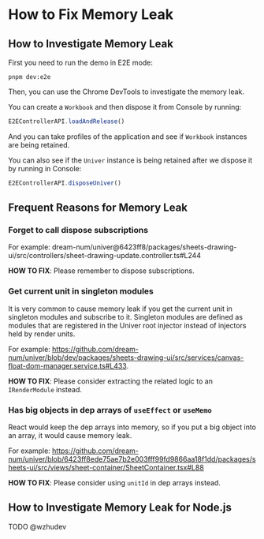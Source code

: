 # How to Fix Memory Leak

## How to Investigate Memory Leak

First you need to run the demo in E2E mode:

```shell
pnpm dev:e2e
```

Then, you can use the Chrome DevTools to investigate the memory leak.

You can create a `Workbook` and then dispose it from Console by running:

```javascript
E2EControllerAPI.loadAndRelease()
```

And you can take profiles of the application and see if `Workbook` instances are being retained.

You can also see if the `Univer` instance is being retained after we dispose it by running in Console:

```javascript
E2EControllerAPI.disposeUniver()
```

## Frequent Reasons for Memory Leak

### Forget to call dispose subscriptions

For example: dream-num/univer@6423ff8/packages/sheets-drawing-ui/src/controllers/sheet-drawing-update.controller.ts#L244

**HOW TO FIX**: Please remember to dispose subscriptions.

### Get current unit in singleton modules

It is very common to cause memory leak if you get the current unit in singleton modules and subscribe to it. Singleton modules are defined as modules that are registered in the Univer root injector instead of injectors held by render units.

For example: https://github.com/dream-num/univer/blob/dev/packages/sheets-drawing-ui/src/services/canvas-float-dom-manager.service.ts#L433.

**HOW TO FIX**: Please consider extracting the related logic to an `IRenderModule` instead.

### Has big objects in dep arrays of `useEffect` or `useMemo`

React would keep the dep arrays into memory, so if you put a big object into an array, it would cause memory leak.

For example: https://github.com/dream-num/univer/blob/6423ff8ede75ae7b2e003fff99fd9866aa18f1dd/packages/sheets-ui/src/views/sheet-container/SheetContainer.tsx#L88

**HOW TO FIX**: Please consider using `unitId` in dep arrays instead.

## How to Investigate Memory Leak for Node.js

TODO @wzhudev
